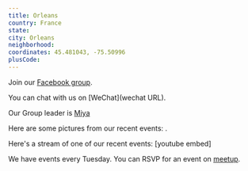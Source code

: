 ```yaml
---
title: Orleans
country: France
state: 
city: Orleans
neighborhood: 
coordinates: 45.481043, -75.50996
plusCode:
---
```

Join our [Facebook group](https://www.facebook.com/groups/free.code.Camp.Orleans).

You can chat with us on [WeChat](wechat URL).

Our Group leader is [Miya](freecodecamp.org/miya)

Here are some pictures from our recent events:
![]().

Here's a stream of one of our recent events:
[youtube embed]

We have events every Tuesday. You can RSVP for an event on [meetup](meetupurl).
